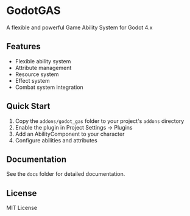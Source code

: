 # GodotGAS

A flexible and powerful Game Ability System for Godot 4.x

## Features

- Flexible ability system
- Attribute management
- Resource system
- Effect system
- Combat system integration

## Quick Start

1. Copy the `addons/godot_gas` folder to your project's `addons` directory
2. Enable the plugin in Project Settings -> Plugins
3. Add an AbilityComponent to your character
4. Configure abilities and attributes

## Documentation

See the `docs` folder for detailed documentation.

## License

MIT License

